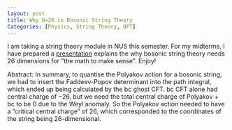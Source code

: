```yaml
---
layout: post
title: Why D=26 in Bosonic String Theory
Categories: [Physics, String Theory, QFT]
---
```

I am taking a string theory module in NUS this semester. For my midterms, I have prepared a [presentation](/downloads/weylanomaly.pdf) explains the why bosonic string theory needs 26 dimensions for "the math to make sense". Enjoy!

Abstract:
In summary, to quantise the Polyakov action for a bosonic string,
we had to insert the Faddeev-Popov determinant into the path
integral, which ended up being calculated by the bc ghost CFT. bc
CFT alone had central charge of −26, but we need the total
central charge of Polyakov + bc to be 0 due to the Weyl anomaly.
So the Polyakov action needed to have a ”critical central charge”
of 26, which corresponded to the coordinates of the string being
26-dimensional.
